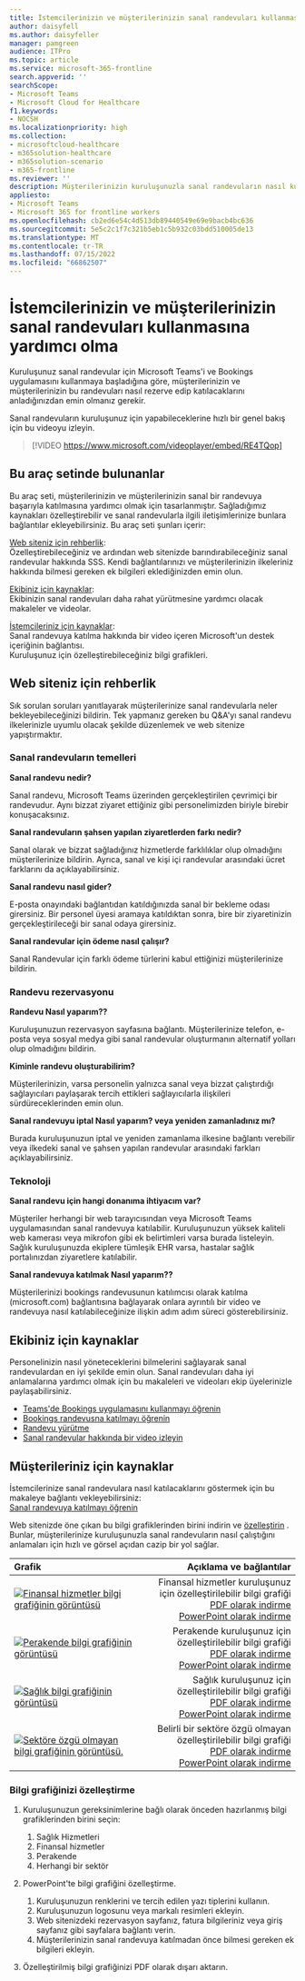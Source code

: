 ```yaml
---
title: İstemcilerinizin ve müşterilerinizin sanal randevuları kullanmasına yardımcı olma
author: daisyfell
ms.author: daisyfeller
manager: pamgreen
audience: ITPro
ms.topic: article
ms.service: microsoft-365-frontline
search.appverid: ''
searchScope:
- Microsoft Teams
- Microsoft Cloud for Healthcare
f1.keywords:
- NOCSH
ms.localizationpriority: high
ms.collection:
- microsoftcloud-healthcare
- m365solution-healthcare
- m365solution-scenario
- m365-frontline
ms.reviewer: ''
description: Müşterilerinizin kuruluşunuzla sanal randevuların nasıl kullanılacağını anlamasına yardımcı olmak için web sitenize ekleyebileceğiniz özelleştirilebilir kaynaklar ve bilgi grafikleri.
appliesto:
- Microsoft Teams
- Microsoft 365 for frontline workers
ms.openlocfilehash: cb2ed6e54c4d513db89440549e69e9bacb4bc636
ms.sourcegitcommit: 5e5c2c1f7c321b5eb1c5b932c03bdd510005de13
ms.translationtype: MT
ms.contentlocale: tr-TR
ms.lasthandoff: 07/15/2022
ms.locfileid: "66862507"
---
```

# <a name="help-your-clients-and-customers-use-virtual-appointments"></a>İstemcilerinizin ve müşterilerinizin sanal randevuları kullanmasına yardımcı olma

Kuruluşunuz sanal randevular için Microsoft Teams'i ve Bookings uygulamasını kullanmaya başladığına göre, müşterilerinizin ve müşterilerinizin bu randevuları nasıl rezerve edip katılacaklarını anladığınızdan emin olmanız gerekir.

Sanal randevuların kuruluşunuz için yapabileceklerine hızlı bir genel bakış için bu videoyu izleyin.

> [!VIDEO https://www.microsoft.com/videoplayer/embed/RE4TQop]

## <a name="whats-included-in-this-toolkit"></a>Bu araç setinde bulunanlar

Bu araç seti, müşterilerinizin ve müşterilerinizin sanal bir randevuya başarıyla katılmasına yardımcı olmak için tasarlanmıştır. Sağladığımız kaynakları özelleştirebilir ve sanal randevularla ilgili iletişimlerinize bunlara bağlantılar ekleyebilirsiniz. Bu araç seti şunları içerir:

[Web siteniz için rehberlik](#guidance-for-your-website): <br> Özelleştirebileceğiniz ve ardından web sitenizde barındırabileceğiniz sanal randevular hakkında SSS. Kendi bağlantılarınızı ve müşterilerinizin ilkeleriniz hakkında bilmesi gereken ek bilgileri eklediğinizden emin olun.

[Ekibiniz için kaynaklar](#resources-for-your-team): <br> Ekibinizin sanal randevuları daha rahat yürütmesine yardımcı olacak makaleler ve videolar.

[İstemcileriniz için kaynaklar](#resources-for-your-clients): <br>
Sanal randevuya katılma hakkında bir video içeren Microsoft'un destek içeriğinin bağlantısı.<br>
Kuruluşunuz için özelleştirebileceğiniz bilgi grafikleri.

## <a name="guidance-for-your-website"></a>Web siteniz için rehberlik

Sık sorulan soruları yanıtlayarak müşterilerinize sanal randevularla neler bekleyebileceğinizi bildirin. Tek yapmanız gereken bu Q&A'yı sanal randevu ilkelerinizle uyumlu olacak şekilde düzenlemek ve web sitenize yapıştırmaktır.

### <a name="virtual-appointments-basics"></a>Sanal randevuların temelleri

**Sanal randevu nedir?**

Sanal randevu, Microsoft Teams üzerinden gerçekleştirilen çevrimiçi bir randevudur. Aynı bizzat ziyaret ettiğiniz gibi personelimizden biriyle birebir konuşacaksınız.

**Sanal randevuların şahsen yapılan ziyaretlerden farkı nedir?**

Sanal olarak ve bizzat sağladığınız hizmetlerde farklılıklar olup olmadığını müşterilerinize bildirin. Ayrıca, sanal ve kişi içi randevular arasındaki ücret farklarını da açıklayabilirsiniz.

**Sanal randevu nasıl gider?**

E-posta onayındaki bağlantıdan katıldığınızda sanal bir bekleme odası girersiniz. Bir personel üyesi aramaya katıldıktan sonra, bire bir ziyaretinizin gerçekleştirileceği bir sanal odaya girersiniz.

**Sanal randevular için ödeme nasıl çalışır?**

Sanal Randevular için farklı ödeme türlerini kabul ettiğinizi müşterilerinize bildirin.

### <a name="booking-an-appointment"></a>Randevu rezervasyonu

**Randevu Nasıl yaparım??**

Kuruluşunuzun rezervasyon sayfasına bağlantı. Müşterilerinize telefon, e-posta veya sosyal medya gibi sanal randevular oluşturmanın alternatif yolları olup olmadığını bildirin.

**Kiminle randevu oluşturabilirim?**

Müşterilerinizin, varsa personelin yalnızca sanal veya bizzat çalıştırdığı sağlayıcıları paylaşarak tercih ettikleri sağlayıcılarla ilişkileri sürdüreceklerinden emin olun.

**Sanal randevuyu iptal Nasıl yaparım? veya yeniden zamanladınız mı?**

Burada kuruluşunuzun iptal ve yeniden zamanlama ilkesine bağlantı verebilir veya ilkedeki sanal ve şahsen yapılan randevular arasındaki farkları açıklayabilirsiniz.

### <a name="technology"></a>Teknoloji

**Sanal randevu için hangi donanıma ihtiyacım var?**

Müşteriler herhangi bir web tarayıcısından veya Microsoft Teams uygulamasından sanal randevuya katılabilir. Kuruluşunuzun yüksek kaliteli web kamerası veya mikrofon gibi ek belirtimleri varsa burada listeleyin. Sağlık kuruluşunuzda ekiplere tümleşik EHR varsa, hastalar sağlık portalınızdan ziyaretlere katılabilir.

**Sanal randevuya katılmak Nasıl yaparım??**

Müşterilerinizi bookings randevusunun katılımcısı olarak katılma (microsoft.com) bağlantısına bağlayarak onlara ayrıntılı bir video ve randevuya nasıl katılabileceğinize ilişkin adım adım süreci gösterebilirsiniz.

## <a name="resources-for-your-team"></a>Ekibiniz için kaynaklar

Personelinizin nasıl yöneteceklerini bilmelerini sağlayarak sanal randevulardan en iyi şekilde emin olun. Sanal randevuları daha iyi anlamalarına yardımcı olmak için bu makaleleri ve videoları ekip üyelerinizle paylaşabilirsiniz.

- [Teams'de Bookings uygulamasını kullanmayı öğrenin](https://support.microsoft.com/office/what-is-bookings-42d4e852-8e99-4d8f-9b70-d7fc93973cb5)
- [Bookings randevusna katılmayı öğrenin](https://support.microsoft.com/office/join-a-bookings-appointment-attendees-3deb7bde-3ea3-4b41-8a06-741ad0db9fc0)
- [Randevu yürütme](bookings-virtual-visits.md#conduct-an-appointment)
- [Sanal randevular hakkında bir video izleyin](#help-your-clients-and-customers-use-virtual-appointments)

## <a name="resources-for-your-clients"></a>Müşterileriniz için kaynaklar

İstemcilerinize sanal randevulara nasıl katılacaklarını göstermek için bu makaleye bağlantı vekleyebilirsiniz: <br>
[Sanal randevuya katılmayı öğrenin](https://support.microsoft.com/office/join-a-bookings-appointment-as-an-attendee-95cea12d-2220-421f-a663-6efb20913c7f)

Web sitenizde öne çıkan bu bilgi grafiklerinden birini indirin ve [özelleştirin](#customize-your-infographic) . Bunlar, müşterilerinize kuruluşunuzla sanal randevuların nasıl çalıştığını anlamaları için hızlı ve görsel açıdan cazip bir yol sağlar.

| Grafik                | Açıklama ve bağlantılar              |
| :------------------- | -------------------: |
| [![Finansal hizmetler bilgi grafiğinin görüntüsü](media/vv-finserv-thumbnail.png)](//download.microsoft.com/download/8/5/7/85784cd8-6945-4fcc-a3c3-972bd88d3fef/VirtualVisit_Financial_Infographic.pdf) | Finansal hizmetler kuruluşunuz için özelleştirilebilir bilgi grafiği <br> [PDF olarak indirme](//download.microsoft.com/download/8/5/7/85784cd8-6945-4fcc-a3c3-972bd88d3fef/VirtualVisit_Financial_Infographic.pdf) <br> [PowerPoint olarak indirme](//download.microsoft.com/download/8/5/7/85784cd8-6945-4fcc-a3c3-972bd88d3fef/VirtualVisit_Financial_Infographic.pptx)
| [![Perakende bilgi grafiğinin görüntüsü](media/vv-retail-thumbnail.png)](//download.microsoft.com/download/a/b/5/ab5c07d9-cf7a-47b3-ba54-05a8a0a2a1bd/VirtualVisit_Retail_Infographic.pdf) | Perakende kuruluşunuz için özelleştirilebilir bilgi grafiği <br> [PDF olarak indirme](//download.microsoft.com/download/a/b/5/ab5c07d9-cf7a-47b3-ba54-05a8a0a2a1bd/VirtualVisit_Retail_Infographic.pdf) <br> [PowerPoint olarak indirme](//download.microsoft.com/download/a/b/5/ab5c07d9-cf7a-47b3-ba54-05a8a0a2a1bd/VirtualVisit_Retail_Infographic.pptx) |
| [![Sağlık bilgi grafiğinin görüntüsü](media/vv-healthcare-thumbnail.png)](//download.microsoft.com/download/4/d/3/4d3d9c53-0304-4aea-a56a-60a16402c58f/VirtualVisit_Healthcare_Infographic.pdf) | Sağlık kuruluşunuz için özelleştirilebilir bilgi grafiği <br> [PDF olarak indirme](//download.microsoft.com/download/4/d/3/4d3d9c53-0304-4aea-a56a-60a16402c58f/VirtualVisit_Healthcare_Infographic.pdf) <br> [PowerPoint olarak indirme](//download.microsoft.com/download/4/d/3/4d3d9c53-0304-4aea-a56a-60a16402c58f/VirtualVisit_Healthcare_Infographic.pptx) |
| [![Sektöre özgü olmayan bilgi grafiğinin görüntüsü.](media/va-generic-thumb.png)](//download.microsoft.com/download/c/6/9/c69d3f29-a8f5-462b-a645-79119beab406/VirtualVisit_Generic_Infographic.pdf) | Belirli bir sektöre özgü olmayan özelleştirilebilir bilgi grafiği <br> [PDF olarak indirme](//download.microsoft.com/download/c/6/9/c69d3f29-a8f5-462b-a645-79119beab406/VirtualVisit_Generic_Infographic.pdf) <br> [PowerPoint olarak indirme](//download.microsoft.com/download/c/6/9/c69d3f29-a8f5-462b-a645-79119beab406/VirtualVisit_Generic_Infographic.pptx) |

### <a name="customize-your-infographic"></a>Bilgi grafiğinizi özelleştirme

1. Kuruluşunuzun gereksinimlerine bağlı olarak önceden hazırlanmış bilgi grafiklerinden birini seçin:
    1. Sağlık Hizmetleri
    2. Finansal hizmetler
    3. Perakende
    1. Herhangi bir sektör

2. PowerPoint'te bilgi grafiğini özelleştirme.
    1. Kuruluşunuzun renklerini ve tercih edilen yazı tiplerini kullanın.
    2. Kuruluşunuzun logosunu veya markalı resimleri ekleyin.
    3. Web sitenizdeki rezervasyon sayfanız, fatura bilgileriniz veya giriş sayfanız gibi sayfalara bağlantı verin.
    4. Müşterilerinizin sanal randevuya katılmadan önce bilmesi gereken ek bilgileri ekleyin.

3. Özelleştirilmiş bilgi grafiğinizi PDF olarak dışarı aktarın.
